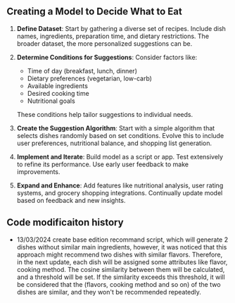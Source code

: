 ## Creating a Model to Decide What to Eat

1. **Define Dataset**: Start by gathering a diverse set of recipes. Include dish names, ingredients, preparation time, and dietary restrictions. The broader dataset, the more personalized suggestions can be.
2. **Determine Conditions for Suggestions**: Consider factors like:

   - Time of day (breakfast, lunch, dinner)
   - Dietary preferences (vegetarian, low-carb)
   - Available ingredients
   - Desired cooking time
   - Nutritional goals

   These conditions help tailor suggestions to individual needs.
3. **Create the Suggestion Algorithm**: Start with a simple algorithm that selects dishes randomly based on set conditions. Evolve this to include user preferences, nutritional balance, and shopping list generation.
4. **Implement and Iterate**: Build model as a script or app. Test extensively to refine its performance. Use early user feedback to make improvements.
5. **Expand and Enhance**: Add features like nutritional analysis, user rating systems, and grocery shopping integrations. Continually update model based on feedback and new insights.

## Code modificaiton history

* 13/03/2024  create base edition recommand script, which will generate 2 dishes without similar main ingredients, however, it was noticed that this approach might recommend two dishes with similar flavors. Therefore, in the next update, each dish will be assigned some attributes like flavor, cooking method. The cosine similarity between them will be calculated, and a threshold will be set. If the similarity exceeds this threshold, it will be considered that the (flavors, cooking method and so on) of the two dishes are similar, and they won't be recommended repeatedly.

